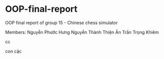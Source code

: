 # OOP-final-report
OOP final report of group 15 - Chinese chess simulator

Members:
Nguyễn Phước Hưng
Nguyễn Thành Thiện Ân
Trần Trọng Khiêm

cc
 
con cặc